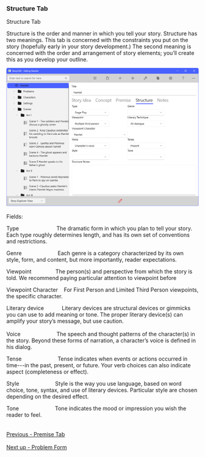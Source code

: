 ### Structure Tab ###
Structure Tab <br/>

Structure is the order and manner in which you tell your story. Structure has two meanings. This tab is concerned with the constraints you put on the story (hopefully early in your story development.) The second meaning is concerned with the order and arrangement of story elements; you’ll create this as you develop your outline.  <br/>

![](Overview-Structure-Tab.png)


Fields: <br/>

Type&nbsp;&nbsp;&nbsp;&nbsp;&nbsp;&nbsp;&nbsp;&nbsp;&nbsp;&nbsp;&nbsp;&nbsp;     &nbsp;&nbsp;&nbsp;&nbsp;&nbsp;&nbsp;&nbsp;&nbsp;&nbsp;&nbsp;&nbsp;&nbsp;The dramatic form in which you plan to tell your story. Each type roughly determines length, and has its own set of conventions and restrictions. <br/>

Genre&nbsp;&nbsp;&nbsp;&nbsp;&nbsp;&nbsp;&nbsp;&nbsp;&nbsp;&nbsp;&nbsp;&nbsp;&nbsp;&nbsp;&nbsp;&nbsp;&nbsp;&nbsp;&nbsp;&nbsp;&nbsp;&nbsp;&nbsp;&nbsp;Each genre is a category characterized by its own style, form, and content, but more importantly, reader expectations. <br/>

Viewpoint&nbsp;&nbsp;&nbsp;&nbsp;&nbsp;&nbsp;&nbsp;&nbsp;&nbsp;&nbsp;&nbsp;&nbsp;&nbsp;&nbsp;&nbsp;&nbsp;The person(s) and perspective from which the story is told. We recommend paying particular attention to viewpoint before  &nbsp;&nbsp;&nbsp;&nbsp;&nbsp;&nbsp;&nbsp;&nbsp; <br/>

Viewpoint Character&nbsp;&nbsp;&nbsp;&nbsp;For First Person and Limited Third Person viewpoints, the specific character.  &nbsp;&nbsp;&nbsp;&nbsp;&nbsp;&nbsp;&nbsp;&nbsp; <br/>


Literary device&nbsp;&nbsp;&nbsp;&nbsp;&nbsp;&nbsp;&nbsp;&nbsp;&nbsp;&nbsp;&nbsp;&nbsp;Literary devices are structural devices or gimmicks you can use to add meaning or tone. The proper literary device(s) can amplify your story’s message, but use caution. <br/>
&nbsp;&nbsp;&nbsp;&nbsp; <br/>
Voice&nbsp;&nbsp;&nbsp;&nbsp;&nbsp;&nbsp;&nbsp;&nbsp;&nbsp;&nbsp;&nbsp;&nbsp;&nbsp;&nbsp;&nbsp;&nbsp;&nbsp;&nbsp;&nbsp;&nbsp;&nbsp;&nbsp;&nbsp;&nbsp;The speech and thought patterns of the character(s) in the story. Beyond these forms of narration, a character’s voice is defined in his dialog. <br/>

Tense&nbsp;&nbsp;&nbsp;&nbsp;&nbsp;&nbsp;&nbsp;&nbsp;&nbsp;&nbsp;&nbsp;&nbsp;&nbsp;&nbsp;&nbsp;&nbsp;&nbsp;&nbsp;&nbsp;&nbsp;&nbsp;&nbsp;&nbsp;&nbsp;Tense indicates when events or actions occurred in time---in the past, present, or future. Your verb choices can also indicate aspect (completeness or effect). <br/>

Style&nbsp;&nbsp;&nbsp;&nbsp;&nbsp;&nbsp;&nbsp;&nbsp;&nbsp;&nbsp;&nbsp;&nbsp;&nbsp;&nbsp;&nbsp;&nbsp;&nbsp;&nbsp;&nbsp;&nbsp;&nbsp;&nbsp;&nbsp;&nbsp;Style is the way you use language, based on word choice, tone, syntax, and use of literary devices. Particular style are chosen depending on the desired effect. <br/>

Tone&nbsp;&nbsp;&nbsp;&nbsp;&nbsp;&nbsp;&nbsp;&nbsp;&nbsp;&nbsp;&nbsp;&nbsp;&nbsp;&nbsp;&nbsp;&nbsp;&nbsp;&nbsp;&nbsp;&nbsp;&nbsp;&nbsp;&nbsp;&nbsp;Tone indicates the mood or impression you wish the reader to feel. <br/>
 <br/><br/>
[Previous - Premise Tab](Premise_Tab.md) <br/><br/>
[Next up - Problem Form](Problem_Form.md)
